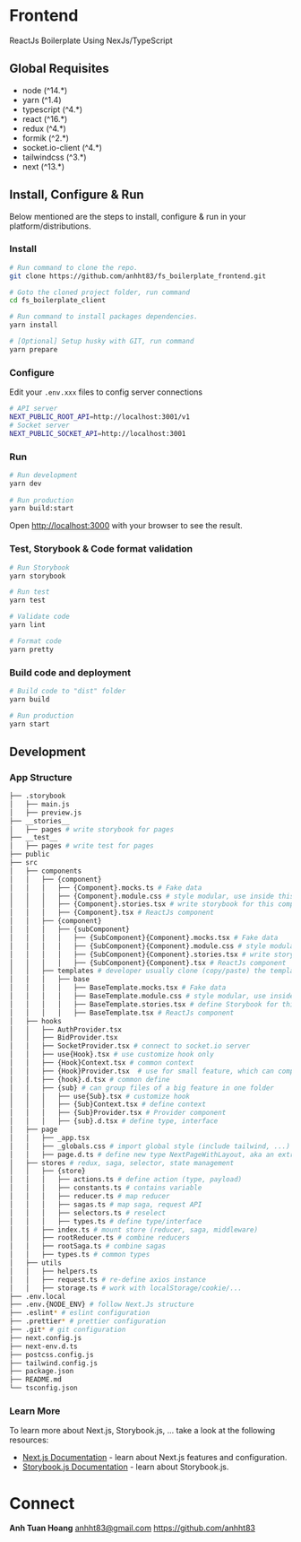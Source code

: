 # Frontend
ReactJs Boilerplate Using NexJs/TypeScript

## Global Requisites
* node (^14.*)  
* yarn (^1.4)  
* typescript (^4.*)
* react (^16.*)
* redux (^4.*)
* formik (^2.*)  
* socket.io-client (^4.*)
* tailwindcss (^3.*)
* next (^13.*)

## Install, Configure & Run
Below mentioned are the steps to install, configure & run in your platform/distributions.

### Install
```bash
# Run command to clone the repo.
git clone https://github.com/anhht83/fs_boilerplate_frontend.git

# Goto the cloned project folder, run command
cd fs_boilerplate_client

# Run command to install packages dependencies.
yarn install

# [Optional] Setup husky with GIT, run command
yarn prepare
```

### Configure
Edit your `.env.xxx` files to config server connections
```bash
# API server
NEXT_PUBLIC_ROOT_API=http://localhost:3001/v1
# Socket server
NEXT_PUBLIC_SOCKET_API=http://localhost:3001
```
### Run
```bash
# Run development
yarn dev
 
# Run production
yarn build:start
```
Open [http://localhost:3000](http://localhost:3000) with your browser to see the result.

### Test, Storybook & Code format validation
```bash
# Run Storybook
yarn storybook

# Run test
yarn test

# Validate code
yarn lint

# Format code
yarn pretty
```

### Build code and deployment
```bash
# Build code to "dist" folder
yarn build

# Run production
yarn start
```

## Development

### App Structure
```bash
├── .storybook
│   ├── main.js
│   ├── preview.js
├── __stories__
│   ├── pages # write storybook for pages
├── __test__
│   ├── pages # write test for pages
├── public
├── src
│   ├── components
│   │   ├── {component}
│   │   │   ├── {Component}.mocks.ts # Fake data
│   │   │   ├── {Component}.module.css # style modular, use inside this component 
│   │   │   ├── {Component}.stories.tsx # write storybook for this component 
│   │   │   ├── {Component}.tsx # ReactJs component
│   │   ├── {component}
│   │   │   ├── {subComponent} 
│   │   │   │   ├── {SubComponent}{Component}.mocks.tsx # Fake data
│   │   │   │   ├── {SubComponent}{Component}.module.css # style modular, use inside this component 
│   │   │   │   ├── {SubComponent}{Component}.stories.tsx # write storybook for this component
│   │   │   │   ├── {SubComponent}{Component}.tsx # ReactJs component
│   │   ├── templates # developer usually clone (copy/paste) the template component to dev new component
│   │   │   ├── base 
│   │   │   │   ├── BaseTemplate.mocks.tsx # Fake data
│   │   │   │   ├── BaseTemplate.module.css # style modular, use inside this component 
│   │   │   │   ├── BaseTemplate.stories.tsx # define Storybook for this component 
│   │   │   │   ├── BaseTemplate.tsx # ReactJs component
│   ├── hooks
│   │   ├── AuthProvider.tsx 
│   │   ├── BidProvider.tsx
│   │   ├── SocketProvider.tsx # connect to socket.io server
│   │   ├── use{Hook}.tsx # use customize hook only
│   │   ├── {Hook}Context.tsx # common context
│   │   ├── {Hook}Provider.tsx  # use for small feature, which can compile Provider, Context, Hook, Interface should in one file
│   │   ├── {hook}.d.tsx # common define
│   │   ├── {sub} # can group files of a big feature in one folder 
│   │   │   ├── use{Sub}.tsx # customize hook
│   │   │   ├── {Sub}Context.tsx # define context
│   │   │   ├── {Sub}Provider.tsx # Provider component
│   │   │   ├── {sub}.d.tsx # define type, interface
│   ├── page 
│   │   ├── _app.tsx
│   │   ├── _globals.css # import global style (include tailwind, ...)
│   │   ├── page.d.ts # define new type NextPageWithLayout, aka an extra of NextPage. To be used to implement Layout 
│   ├── stores # redux, saga, selector, state management
│   │   ├── {store}
│   │   │   ├── actions.ts # define action (type, payload)
│   │   │   ├── constants.ts # contains variable
│   │   │   ├── reducer.ts # map reducer
│   │   │   ├── sagas.ts # map saga, request API
│   │   │   ├── selectors.ts # reselect
│   │   │   ├── types.ts # define type/interface
│   │   ├── index.ts # mount store (reducer, saga, middleware)
│   │   ├── rootReducer.ts # combine reducers
│   │   ├── rootSaga.ts # combine sagas
│   │   ├── types.ts # common types
│   ├── utils
│   │   ├── helpers.ts
│   │   ├── request.ts # re-define axios instance
│   │   ├── storage.ts # work with localStorage/cookie/...
├── .env.local
├── .env.{NODE_ENV} # follow Next.Js structure
├── .eslint* # eslint configuration
├── .prettier* # prettier configuration
├── .git* # git configuration
├── next.config.js
├── next-env.d.ts
├── postcss.config.js
├── tailwind.config.js
├── package.json
├── README.md
└── tsconfig.json
```

### Learn More

To learn more about Next.js, Storybook.js, ... take a look at the following resources:

- [Next.js Documentation](https://nextjs.org/docs) - learn about Next.js features and configuration.
- [Storybook.js Documentation](https://storybook.js.org/docs) - learn about Storybook.js.

# Connect
**Anh Tuan Hoang** <anhht83@gmail.com>  https://github.com/anhht83